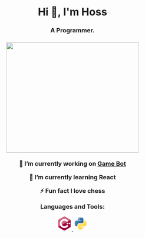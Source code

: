 <h1 align="center">Hi 👋, I'm Hoss</h1>
<h3 align="center">A Programmer.</h3>

<h3 align="center">
<img src="https://i.pinimg.com/originals/b2/27/b0/b227b0d7a517a0a6a33e460122ea6acd.gif" width="360" height="300" class="center"/>
  
🔭 I’m currently working on [Game Bot](https://github.com/Htyior/Game_bot)

🌱 I’m currently learning **React**

⚡ Fun fact **I love chess**

  
  
Languages and Tools:

<a href="https://www.w3schools.com/cpp/" target="_blank" rel="noreferrer">
<img src="https://raw.githubusercontent.com/devicons/devicon/master/icons/cplusplus/cplusplus-original.svg" alt="cplusplus" width="40" height="40"/>
</a> 
<a href="https://www.python.org" target="_blank" rel="noreferrer">
<img src="https://raw.githubusercontent.com/devicons/devicon/master/icons/python/python-original.svg" alt="python" width="40" height="40"/>
</a>
</h3>
